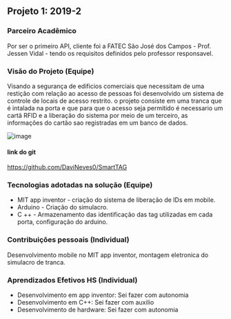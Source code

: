 ## Projeto 1: 2019-2



### Parceiro Acadêmico
Por ser o primeiro API, cliente foi a FATEC São José dos Campos - Prof. Jessen Vidal - tendo os requisitos definidos pelo professor responsavel.



### Visão do Projeto (Equipe)

Visando a segurança de edificios comerciais que necessitam de uma restição com relação ao acesso de pessoas foi desenvolvido um sistema de controle de locais de acesso restrito. o projeto consiste em uma tranca que é intalada na porta e que para que o acesso seja permitido é necessario um cartã RFID e a liberação do sistema por meio de um terceiro, as informações do cartão sao registradas em um banco de dados.

![image](https://user-images.githubusercontent.com/56441428/138706165-26c99ded-4bf3-4639-b420-9f86d29abeb4.png)

#### link do git
https://github.com/DaviNeves0/SmartTAG


### Tecnologias adotadas na solução (Equipe)

- MIT app inventor - criação do sistema de liberação de IDs em mobile.
- Arduino - Criação do simulacro.
- C ++ - Armazenamento das identificação das tag utilizadas em cada porta, configuração do arduino.



### Contribuições pessoais (Individual)

Desenvolvimento mobile no MIT app inventor, montagem eletronica do simulacro de tranca.


### Aprendizados Efetivos HS (Individual)

- Desenvolvimento em app inventor: Sei fazer com autonomia 
- Desenvolvimento em C++: Sei fazer com auxilio
- Desenvolvimento de hardware: Sei fazer com autonomia 

